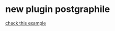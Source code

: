 # new plugin postgraphile

[check this example](https://github.com/tngmichael/pg-relation-tag-plugin/blob/master/__tests__/p-schema.sql)
